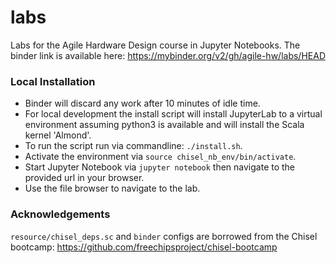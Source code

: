 # labs
Labs for the Agile Hardware Design course in Jupyter Notebooks. The binder link is available here: https://mybinder.org/v2/gh/agile-hw/labs/HEAD

### Local Installation
- Binder will discard any work after 10 minutes of idle time.
- For local development the install script will install JupyterLab to a virtual environment assuming python3 is available and will install the Scala kernel 'Almond'.
- To run the script run via commandline: `./install.sh`.
- Activate the environment via `source chisel_nb_env/bin/activate`.
- Start Jupyter Notebook via `jupyter notebook` then navigate to the provided url in your browser.
- Use the file browser to navigate to the lab.

### Acknowledgements
`resource/chisel_deps.sc` and `binder` configs are borrowed from the Chisel bootcamp: https://github.com/freechipsproject/chisel-bootcamp

